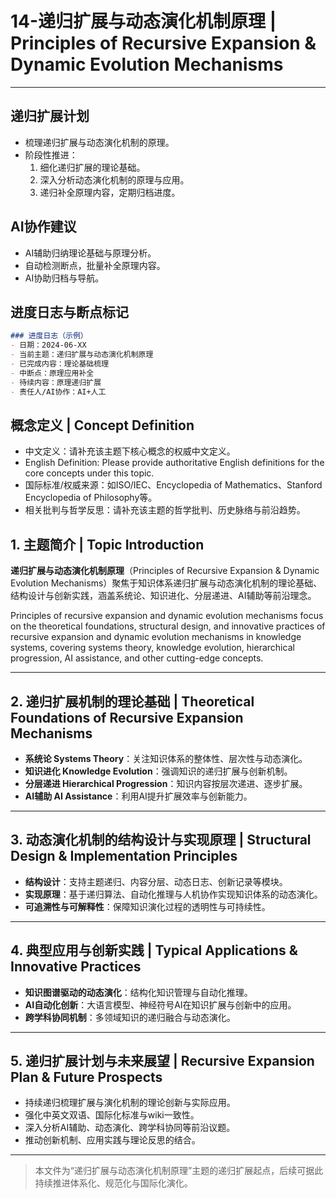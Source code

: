 # 14-递归扩展与动态演化机制原理 | Principles of Recursive Expansion & Dynamic Evolution Mechanisms

---

## 递归扩展计划

- 梳理递归扩展与动态演化机制的原理。
- 阶段性推进：
  1. 细化递归扩展的理论基础。
  2. 深入分析动态演化机制的原理与应用。
  3. 递归补全原理内容，定期归档进度。

## AI协作建议

- AI辅助归纳理论基础与原理分析。
- 自动检测断点，批量补全原理内容。
- AI协助归档与导航。

## 进度日志与断点标记

```markdown
### 进度日志（示例）
- 日期：2024-06-XX
- 当前主题：递归扩展与动态演化机制原理
- 已完成内容：理论基础梳理
- 中断点：原理应用补全
- 待续内容：原理递归扩展
- 责任人/AI协作：AI+人工
```
<!-- 中断点：原理/应用/递归扩展补全 -->

## 概念定义 | Concept Definition

- 中文定义：请补充该主题下核心概念的权威中文定义。
- English Definition: Please provide authoritative English definitions for the core concepts under this topic.
- 国际标准/权威来源：如ISO/IEC、Encyclopedia of Mathematics、Stanford Encyclopedia of Philosophy等。
- 相关批判与哲学反思：请补充该主题的哲学批判、历史脉络与前沿趋势。

## 1. 主题简介 | Topic Introduction

**递归扩展与动态演化机制原理**（Principles of Recursive Expansion & Dynamic Evolution Mechanisms）聚焦于知识体系递归扩展与动态演化机制的理论基础、结构设计与创新实践，涵盖系统论、知识进化、分层递进、AI辅助等前沿理念。

Principles of recursive expansion and dynamic evolution mechanisms focus on the theoretical foundations, structural design, and innovative practices of recursive expansion and dynamic evolution mechanisms in knowledge systems, covering systems theory, knowledge evolution, hierarchical progression, AI assistance, and other cutting-edge concepts.

---

## 2. 递归扩展机制的理论基础 | Theoretical Foundations of Recursive Expansion Mechanisms

- **系统论 Systems Theory**：关注知识体系的整体性、层次性与动态演化。
- **知识进化 Knowledge Evolution**：强调知识的递归扩展与创新机制。
- **分层递进 Hierarchical Progression**：知识内容按层次递进、逐步扩展。
- **AI辅助 AI Assistance**：利用AI提升扩展效率与创新能力。

---

## 3. 动态演化机制的结构设计与实现原理 | Structural Design & Implementation Principles

- **结构设计**：支持主题递归、内容分层、动态日志、创新记录等模块。
- **实现原理**：基于递归算法、自动化推理与人机协作实现知识体系的动态演化。
- **可追溯性与可解释性**：保障知识演化过程的透明性与可持续性。

---

## 4. 典型应用与创新实践 | Typical Applications & Innovative Practices

- **知识图谱驱动的动态演化**：结构化知识管理与自动化推理。
- **AI自动化创新**：大语言模型、神经符号AI在知识扩展与创新中的应用。
- **跨学科协同机制**：多领域知识的递归融合与动态演化。

---

## 5. 递归扩展计划与未来展望 | Recursive Expansion Plan & Future Prospects

- 持续递归梳理扩展与演化机制的理论创新与实际应用。
- 强化中英文双语、国际化标准与wiki一致性。
- 深入分析AI辅助、动态演化、跨学科协同等前沿议题。
- 推动创新机制、应用实践与理论反思的结合。

---

> 本文件为“递归扩展与动态演化机制原理”主题的递归扩展起点，后续可据此持续推进体系化、规范化与国际化演化。
